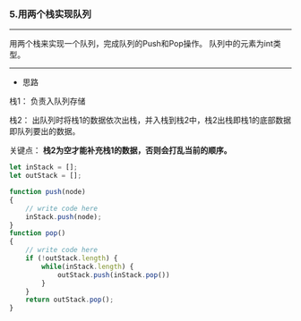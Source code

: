 ### 5.用两个栈实现队列

---

用两个栈来实现一个队列，完成队列的Push和Pop操作。 队列中的元素为int类型。

---

* 思路

栈1：
负责入队列存储

栈2：
出队列时将栈1的数据依次出栈，并入栈到栈2中，栈2出栈即栈1的底部数据即队列要出的数据。

关键点：
**栈2为空才能补充栈1的数据，否则会打乱当前的顺序。**

``` js
let inStack = [];
let outStack = [];

function push(node)
{
    // write code here
    inStack.push(node);
}
function pop()
{
    // write code here
    if (!outStack.length) {
        while(inStack.length) {
            outStack.push(inStack.pop())
        }
    }
    return outStack.pop();
}
```
